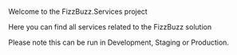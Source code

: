 ﻿Welcome to the FizzBuzz.Services project

Here you can find all services related to the FizzBuzz solution

Please note this can be run in Development, Staging or Production.
